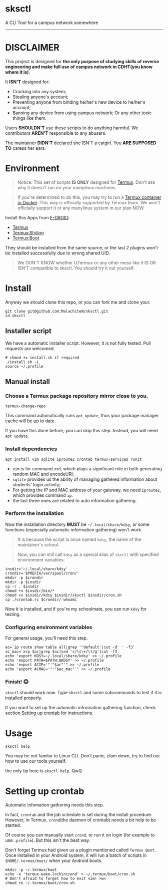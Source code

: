 # sksctl

A CLI Tool for a campus network somewhere

---

# DISCLAIMER

This project is designed for **the only purpose of studying skills of reverse engineering and make full use of campus network in CDHT(you know where it is)**.

It **ISN'T** designed for:
- Cracking into any system;
- Stealing anyone's account;
- Preventing anyone from binding he/her's new device to he/her's account;
- Banning any device from using campus network;
Or any other toxic things like them.

Users **SHOULDN'T** use these scripts to do anything harmful. We contributors **AREN'T** responsible to any abusers.

The maintainer **DIDN'T** declared she ISN'T a catgirl. You **ARE SUPPOSED TO** caress her ears.

# Environment

> Notice: This set of scripts **IS ONLY** designed for [Termux](https://github.com/termux/termux-app). Don't ask why it doesn't run on your _manylinux_ machines. 

> If you're determined to do this, you may try to run a [Termux container in Docker](https://github.com/termux/termux-docker). This way is officially supported by Termux team. We won't officially support it or any manylinux system in our plan NOW.

Install this Apps from [F-DROID](https://f-droid.org/):

- [Termux](https://f-droid.org/en/packages/com.termux)
- [Termux:Styling](https://f-droid.org/en/packages/com.termux.styling)
- [Termux:Boot](https://f-droid.org/en/packages/com.termux.boot)

They should be installed from the same source, or the last 2 plugins won't be installed successfully due to wrong shared UID.

> We DON'T KNOW whether UTermux or any other mess like it IS OR ISN'T compatible to sksctl. You should try it out yourself.

# Install

Anyway we should clone this repo, or you can fork me and clone your.

```shell
git clone git@github.com:MalachiteN/sksctl.git
cd sksctl
```

## Installer script

We have a automatic installer script. However, it is not fully tested. Pull requests are welcomed.

```shell
# chmod +x install.sh if required
./install.sh -i
source ~/.profile
```

## Manual install

### Choose a Termux package repository mirror close to you.

```shell
termux-change-repo
```

This command automatically runs `apt update`, thus your package manager cache will be up to date.

If you have this done before, you can skip this step. Instead, you will need `apt update`.

### Install dependencies

```shell
apt install vim sqlite iproute2 crontab termux-services runit
```

- `vim` is for command `xxd`, which plays a significant role in both generating random MAC and encodeURI;
- `sqlite` provides us the ability of managing gathered information about students' login activity;
- For getting the IP and MAC address of your gateway, we need `iproute2`, which provides command `ip`.
- the last three ones are related to auto information gathering.

### Perform the installation

Now the installation directory **MUST** be `~/.local/share/kdsy`, or some functions (especially automatic information gathering) won't work.

> It is because the script is once named `kdsy`, the name of the maintainer's school.

> Now, you can still call `kdsy` as a special alias of `sksctl` with specified environment variables.

```shell
insdir='~/.local/share/kdsy'
crondir='$PREFIX/var/spool/cron/'
mkdir -p $crondir
mkdir -p $insdir
cp -r . $insdir
chmod +x $insdir/bin/*
chmod +x $insdir/kdsy $insdir/sksctl $insdir/cron.sh
cp ./crontab.rc $crondir/`whoami`
```

Now it is installed, and if you're my schoolmate, you can run `kdsy` for testing.

### Configuring environment variables

For general usage, you'll need this step.

```shell
ac=`ip route show table all|grep '^default'|cut -d' ' -f3`
ac_mac=`arp $ac|grep $ac|sed 's/\s\+/\t/g'|cut -f3`
echo 'export KDSY=~/.local/share/kdsy' >> ~/.profile
echo 'export PATH=$PATH:$KDSY' >> ~/.profile
echo 'export ACIP='"'"$ac"'" >> ~/.profile
echo 'export ACMAC='"'"$ac_mac"'" >> ~/.profile
```

### Finish! 😋

`sksctl` should work now. Type `sksctl` and some subcommands to test if it is installed properly.

If you want to set up the automatic information gathering function, check section [Setting up crontab](#Setting-up-crontab) for instructions.

# Usage

```shell
sksctl help
```

You may be not familar to Linux CLI. Don't panic, clam down, try to find out how to use our tools yourself.

the only tip here is `sksctl help`. QwQ

# Setting up crontab
Automatic infomation gathering needs this step.

In fact, `crontab` and the job schedule is set during the install procedure. However, in Termux, `crond`(the daemon of crontab) needs a bit help to be started.

Of course you can manually start `crond`, or run it on login (for example to use `.profile`). But this isn't the best way.

Don't forget Termux had given us a plugin mentioned called `Termux Boot`. Once installed in your Android system, it will run a batch of scripts in `$HOME/.termux/boot/` when your Android boots.

```shell
mkdir -p ~/.termux/boot
echo -e 'termux-wake-lock\ncrond' > ~/.termux/boot/cron.sh
# Don't afraid to forget how to exit vim! >w<
chmod +x ~/.termux/boot/cron.sh
```
